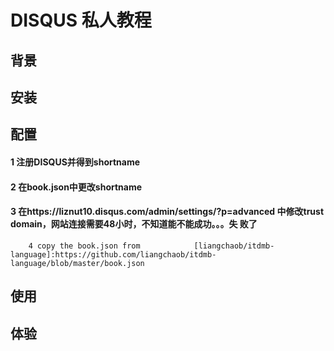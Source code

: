 ﻿# DISQUS 私人教程

## 背景

## 安装

## 配置
####    1 注册DISQUS并得到shortname
####    2 在book.json中更改shortname
####    3 在https://liznut10.disqus.com/admin/settings/?p=advanced                   中修改trust domain，网站连接需要48小时，不知道能不能成功。。。失           败了
        4 copy the book.json from            [liangchaob/itdmb-language]:https://github.com/liangchaob/itdmb-language/blob/master/book.json
     
## 使用

## 体验

